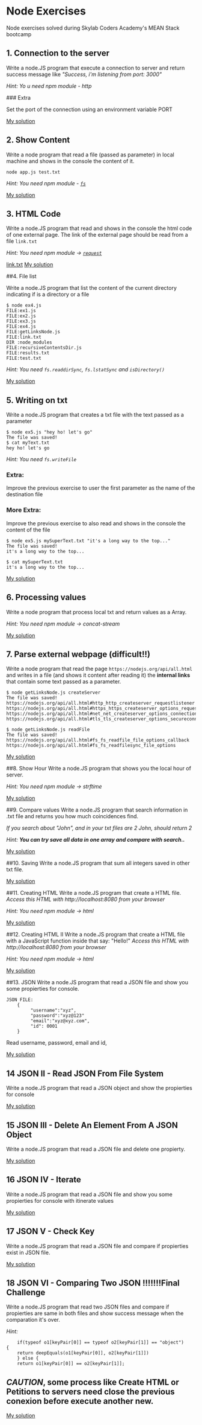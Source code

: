# Node Exercises
Node exercises solved during Skylab Coders Academy's MEAN Stack bootcamp

## 1. Connection to the server

Write a node.JS program that execute a connection to server and return success message like *"Success, i'm listening from port: 3000"*

_Hint: Yo
u need npm module - http_

### Extra

Set the port of the connection using an environment variable PORT

[My solution](./exercise1.js)

## 2. Show Content

Write a node program that read a file (passed as parameter) in local machine and shows in the console the content of it.

    node app.js test.txt

_Hint: You need npm module - [`fs`](https://nodejs.org/api/fs.html)_

[My solution](./exercise2.js)

## 3. HTML Code

Write a node.JS program that read and shows in the console the html code of one external page. The link of the external page should be read from a file `link.txt`

_Hint: You need npm module -> [`request`](https://github.com/request/request)_ 

[link.txt](./link.txt)
[My solution](./exercise3.js)

##4. File list

Write a node.JS program that list the content of the current directory indicating if is a directory or a file

    $ node ex4.js 
    FILE:ex1.js
    FILE:ex2.js
    FILE:ex3.js
    FILE:ex4.js
    FILE:getLinksNode.js
    FILE:link.txt
    DIR :node_modules
    FILE:recursiveContentsDir.js
    FILE:results.txt
    FILE:test.txt

_Hint: You need `fs.readdirSync`, `fs.lstatSync` and `isDirectory()`_

[My solution](./exercise4.js)

## 5. Writing on txt

Write a node.JS program that creates a txt file with the text passed as a parameter

    $ node ex5.js "hey ho! let's go"
    The file was saved!
    $ cat myText.txt 
    hey ho! let's go

_Hint: You need `fs.writeFile`_

### Extra:

Improve the previous exercise to user the first parameter as the name of the destination file

### More Extra:

Improve the previous exercise to also read and shows in the console the content of the file

    $ node ex5.js mySuperText.txt "it's a long way to the top..."
    The file was saved!
    it's a long way to the top...

    $ cat mySuperText.txt 
    it's a long way to the top...

[My solution](./exercise5.js)

## 6. Processing values

Write a node program that process local txt and return values as a Array.

_Hint: You need npm module -> concat-stream_

[My solution](./exercise6.js)

## 7. Parse external webpage (difficult!!)

Write a node program that read the page `https://nodejs.org/api/all.html` and writes in a file (and shows it content after reading it) the **internal links** that contain some text passed as a parameter. 

    $ node getLinksNode.js createServer
    The file was saved!
    https://nodejs.org/api/all.html#http_http_createserver_requestlistener
    https://nodejs.org/api/all.html#https_https_createserver_options_requestlistener
    https://nodejs.org/api/all.html#net_net_createserver_options_connectionlistener
    https://nodejs.org/api/all.html#tls_tls_createserver_options_secureconnectionlistener

    $ node getLinksNode.js readFile
    The file was saved!
    https://nodejs.org/api/all.html#fs_fs_readfile_file_options_callback
    https://nodejs.org/api/all.html#fs_fs_readfilesync_file_options

[My solution](./exercise7.js)

##8. Show Hour
Write a node.JS program that shows you the local hour of server.

_Hint: You need npm module -> strftime_

[My solution](./exercise8.js)

##9. Compare values
Write a node.JS program that search information in .txt file and returns you how much coincidences find.

*If you search about "John", and in your txt files are 2 John, should return 2*

_Hint: **You can try save all data in one array and compare with search..**_

[My solution](./exercise9.js)

##10. Saving
Write a node.JS program that sum all integers saved in other txt file.

[My solution](./exercise10.js)

##11. Creating HTML
Write a node.JS program that create a HTML file.
*Access this HTML with http://localhost:8080 from your browser*

_Hint: You need npm module -> html_

[My solution](./exercise11.js)

##12. Creating HTML II
Write a node.JS program that create a HTML file with a JavaScript function inside that say: "Hello!"
*Access this HTML with http://localhost:8080 from your browser*

_Hint: You need npm module -> html_

[My solution](./exercise12.js)

##13. JSON
Write a node.JS program that read a JSON file and show you some propierties for console.

    JSON FILE:
        {
             "username":"xyz",
             "password":"xyz@123"
             "email":"xyz@xyz.com",
             "id": 0001
        }

Read username, password, email and id,

[My solution](./exercise13.js)

## 14 JSON II - Read JSON From File System
Write a node.JS program that read a JSON object and show the propierties for console

[My solution](./exercise14.js)

## 15 JSON III - Delete An Element From A JSON Object
Write a node.JS program that read a JSON file and delete one propierty.

[My solution](./exercise15.js)

## 16 JSON IV - Iterate
Write a node.JS program that read a JSON file and show you some propierties for console with itinerate values

[My solution](./exercise16.js)

## 17 JSON V - Check Key
Write a node.JS program that read a JSON file and compare if propierties exist in JSON file.

[My solution](./exercise17.js)

## 18 JSON VI - Comparing Two JSON **!!!!!!!Final Challenge** 
Write a node.JS program that read two JSON files and compare if propierties are same in both files and show success message when the comparation it's over.

_Hint:_    
        
        if(typeof o1[keyPair[0]] == typeof o2[keyPair[1]] == "object")         {
        return deepEquals(o1[keyPair[0]], o2[keyPair[1]])
        } else {
        return o1[keyPair[0]] == o2[keyPair[1]];


## *CAUTION*, some process like Create HTML or Petitions to servers need close the previous conexion before execute another new.

[My solution](./exercise18.js)

